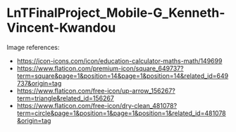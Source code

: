# LnTFinalProject_Mobile-G_Kenneth-Vincent-Kwandou
Image references:
- https://icon-icons.com/icon/education-calculator-maths-math/149699
- https://www.flaticon.com/premium-icon/square_649737?term=square&page=1&position=14&page=1&position=14&related_id=649737&origin=tag
- https://www.flaticon.com/free-icon/up-arrow_156267?term=triangle&related_id=156267
- https://www.flaticon.com/free-icon/dry-clean_481078?term=circle&page=1&position=1&page=1&position=1&related_id=481078&origin=tag
